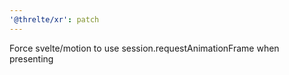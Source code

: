 ```yaml
---
'@threlte/xr': patch
---
```


Force svelte/motion to use session.requestAnimationFrame when presenting
